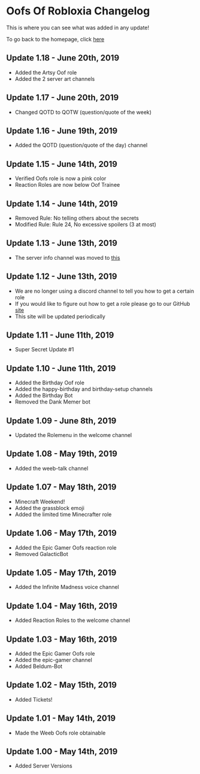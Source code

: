 <h1>Oofs Of Robloxia Changelog</h1>
<p>This is where you can see what was added in any update!</p>
To go back to the homepage, click <a href="https://youthfultvman101.github.io/Home/">here</a>

<h2>Update 1.18 - June 20th, 2019</h2>
<ul>
  <li>Added the Artsy Oof role</li>
  <li>Added the 2 server art channels</li>
</ul>

<h2>Update 1.17 - June 20th, 2019</h2>
<ul>
  <li>Changed QOTD to QOTW (question/quote of the week)</li>
</ul>

<h2>Update 1.16 - June 19th, 2019</h2>
<ul>
  <li>Added the QOTD (question/quote of the day) channel</li>
</ul>

<h2>Update 1.15 - June 14th, 2019</h2>
<ul>
  <li>Verified Oofs role is now a pink color</li>
  <li>Reaction Roles are now below Oof Trainee</li>
</ul>

<h2>Update 1.14 - June 14th, 2019</h2>
<ul>
  <li>Removed Rule: No telling others about the secrets</li>
  <li>Modified Rule: Rule 24, No excessive spoilers (3 at most)</li>
</ul>

<h2>Update 1.13 - June 13th, 2019</h2>
<ul>
  <li>The server info channel was moved to <a href="https://youthfultvman101.github.io/Home/">this</a></li>
</ul>

<h2>Update 1.12 - June 13th, 2019</h2>
<ul>
  <li>We are no longer using a discord channel to tell you how to get a certain role</li>
  <li>If you would like to figure out how to get a role please go to our GitHub <a href="https://youthfultvman101.github.io/Server-Roles/">site</a></li>
  <li>This site will be updated periodically</li>
</ul>

<h2>Update 1.11 - June 11th, 2019</h2>
<ul>
  <li>Super Secret Update #1</li>
</ul>

<h2>Update 1.10 - June 11th, 2019</h2>
<ul>
  <li>Added the Birthday Oof role</li>
  <li>Added the happy-birthday and birthday-setup channels</li>
  <li>Added the Birthday Bot</li>
  <li>Removed the Dank Memer bot</li>
</ul>

<h2>Update 1.09 - June 8th, 2019</h2>
<ul>
  <li>Updated the Rolemenu in the welcome channel</li>
</ul>

<h2>Update 1.08 - May 19th, 2019</h2>
<ul>
  <li>Added the weeb-talk channel</li>
</ul>

<h2>Update 1.07 - May 18th, 2019</h2>
<ul>
  <li>Minecraft Weekend!</li>
  <li>Added the grassblock emoji</li>
  <li>Added the limited time Minecrafter role</li>
</ul>

<h2>Update 1.06 - May 17th, 2019</h2>
<ul>
  <li>Added the Epic Gamer Oofs reaction role</li>
  <li>Removed GalacticBot</li>
</ul>

<h2>Update 1.05 - May 17th, 2019</h2>
<ul>
  <li>Added the Infinite Madness voice channel</li>
</ul>

<h2>Update 1.04 - May 16th, 2019</h2>
<ul>
  <li>Added Reaction Roles to the welcome channel</li>
</ul>

<h2>Update 1.03 - May 16th, 2019</h2>
<ul>
  <li>Added the Epic Gamer Oofs role</li>
  <li>Added the epic-gamer channel</li>
  <li>Added Beldum-Bot</li>
</ul>

<h2>Update 1.02 - May 15th, 2019</h2>
<ul>
  <li>Added Tickets!</li>
</ul>

<h2>Update 1.01 - May 14th, 2019</h2>
<ul>
  <li>Made the Weeb Oofs role obtainable</li>
</ul>

<h2>Update 1.00 - May 14th, 2019</h2>
<ul>
  <li>Added Server Versions</li>
</ul>
